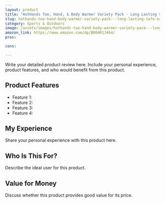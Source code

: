 ```yaml
---
layout: product
title: "HotHands Toe, Hand, & Body Warmer Variety Pack - Long Lasting Safe Natural Odorless Air Activated Warmers"
slug: hothands-toe-hand-body-warmer-variety-pack---long-lasting-safe-natural-odorless-air-activated-warmers
category: Sports & Outdoors
image: /assets/images/hothands-toe-hand-body-warmer-variety-pack---long-lasting-safe-natural-odorless-air-activated-warmers.jpg
amazon_link: https://www.amazon.com/dp/B004R1J464/
pros:

cons:

---
```


Write your detailed product review here. Include your personal experience, product features, and who would benefit from this product.

## Product Features

- Feature 1: 
- Feature 2: 
- Feature 3: 
- Feature 4: 

## My Experience

Share your personal experience with this product here.

## Who Is This For?

Describe the ideal user for this product.

## Value for Money

Discuss whether this product provides good value for its price.
